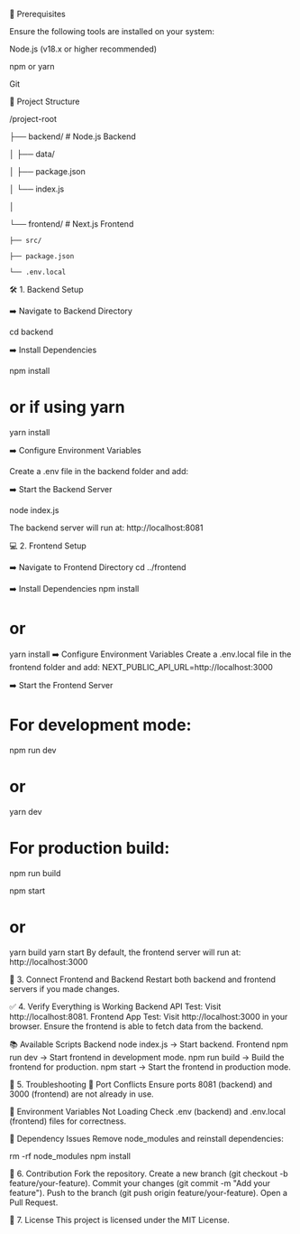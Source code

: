 🚀 Prerequisites

Ensure the following tools are installed on your system:

Node.js (v18.x or higher recommended)

npm or yarn

Git

📂 Project Structure

/project-root

├── backend/      # Node.js Backend

│   ├── data/

│   ├── package.json

│   └── index.js

│

└── frontend/     # Next.js Frontend

    ├── src/
    
    ├── package.json
    
    └── .env.local
    
    
🛠️ 1. Backend Setup

➡️ Navigate to Backend Directory

cd backend

➡️ Install Dependencies

npm install

# or if using yarn

yarn install

➡️ Configure Environment Variables

Create a .env file in the backend folder and add:

➡️ Start the Backend Server

node index.js

The backend server will run at: http://localhost:8081

💻 2. Frontend Setup

➡️ Navigate to Frontend Directory
cd ../frontend

➡️ Install Dependencies
npm install
# or
yarn install
➡️ Configure Environment Variables
Create a .env.local file in the frontend folder and add:
NEXT_PUBLIC_API_URL=http://localhost:3000

➡️ Start the Frontend Server
# For development mode:

npm run dev
# or
yarn dev

# For production build:

npm run build

npm start
# or
yarn build
yarn start
By default, the frontend server will run at: http://localhost:3000

🔗 3. Connect Frontend and Backend
Restart both backend and frontend servers if you made changes.

✅ 4. Verify Everything is Working
Backend API Test: Visit http://localhost:8081.
Frontend App Test: Visit http://localhost:3000 in your browser.
Ensure the frontend is able to fetch data from the backend.

📚 Available Scripts
Backend
node index.js → Start backend.
Frontend
npm run dev → Start frontend in development mode.
npm run build → Build the frontend for production.
npm start → Start the frontend in production mode.

🐞 5. Troubleshooting
🔹 Port Conflicts
Ensure ports 8081 (backend) and 3000 (frontend) are not already in use.

🔹 Environment Variables Not Loading
Check .env (backend) and .env.local (frontend) files for correctness.

🔹 Dependency Issues
Remove node_modules and reinstall dependencies:

rm -rf node_modules
npm install

🤝 6. Contribution
Fork the repository.
Create a new branch (git checkout -b feature/your-feature).
Commit your changes (git commit -m "Add your feature").
Push to the branch (git push origin feature/your-feature).
Open a Pull Request.

📄 7. License
This project is licensed under the MIT License.
